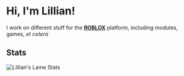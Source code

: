 # Hi, I'm Lillian!

I work on different stuff for the **[ROBLOX](https://roblox.com)** platform, including modules, games, *et cetera*

## Stats

![Lillian's Lame Stats](https://github-readme-stats.vercel.app/api?username=lillianskull&show_icons=true&theme=algolia)

